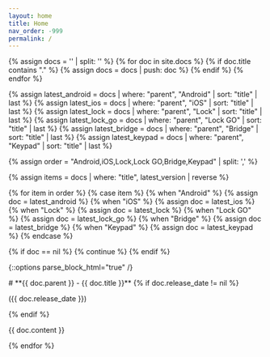 ```yaml
---
layout: home
title: Home
nav_order: -999
permalink: /
---
```


{% assign docs = '' | split: '' %}
{% for doc in site.docs %}
 {% if doc.title contains "." %}
  {% assign docs = docs | push: doc %}
 {% endif %}
{% endfor %}

{% assign latest_android = docs | where: "parent", "Android" | sort: "title" | last %}
{% assign latest_ios = docs | where: "parent", "iOS" | sort: "title" | last %}
{% assign latest_lock = docs | where: "parent", "Lock" | sort: "title" | last %}
{% assign latest_lock_go = docs | where: "parent", "Lock GO" | sort: "title" | last %}
{% assign latest_bridge = docs | where: "parent", "Bridge" | sort: "title" | last %}
{% assign latest_keypad = docs | where: "parent", "Keypad" | sort: "title" | last %}

{% assign order = "Android,iOS,Lock,Lock GO,Bridge,Keypad" | split: ',' %}

{% assign items = docs | where: "title", latest_version | reverse %}

{% for item in order %}
{% case item %}
  {% when "Android" %}
    {% assign doc = latest_android %}
  {% when "iOS" %}
    {% assign doc = latest_ios %}
  {% when "Lock" %}
    {% assign doc = latest_lock %}
  {% when "Lock GO" %}
    {% assign doc = latest_lock_go %}
  {% when "Bridge" %}
    {% assign doc = latest_bridge %}
  {% when "Keypad" %}
    {% assign doc = latest_keypad %}
{% endcase %}

{% if doc == nil %}
  {% continue %}
{% endif %}

{::options parse_block_html="true" /}
<div id="title">
# **{{ doc.parent }} - {{ doc.title }}**
{% if doc.release_date != nil %}
<p>({{ doc.release_date }})</p>
{% endif %}
</div>

{{ doc.content }}

{% endfor %}